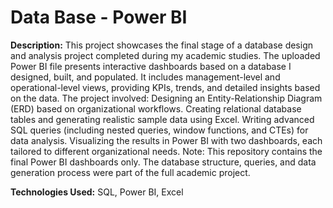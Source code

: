 # Data Base - Power BI
**Description:**
This project showcases the final stage of a database design and analysis project completed during my academic studies.
The uploaded Power BI file presents interactive dashboards based on a database I designed, built, and populated.
It includes management-level and operational-level views, providing KPIs, trends, and detailed insights based on the data.
The project involved:
Designing an Entity-Relationship Diagram (ERD) based on organizational workflows.
Creating relational database tables and generating realistic sample data using Excel.
Writing advanced SQL queries (including nested queries, window functions, and CTEs) for data analysis.
Visualizing the results in Power BI with two dashboards, each tailored to different organizational needs.
Note:
This repository contains the final Power BI dashboards only.
The database structure, queries, and data generation process were part of the full academic project.

**Technologies Used:**
SQL, Power BI, Excel
